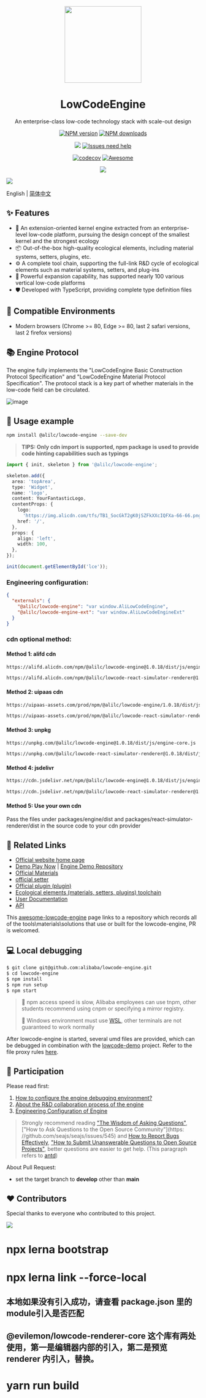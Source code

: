 <p align="center">
  <a href="http://lowcode-engine.cn">
    <img width="200" src="https://img.alicdn.com/imgextra/i3/O1CN01i8K9cD1d0HU7TjDtv_!!6000000003673-2-tps-500-591.png">
  </a>
</p>

<h1 align="center">LowCodeEngine</h1>

<div align="center">

An enterprise-class low-code technology stack with scale-out design

[![NPM version][npm-image]][npm-url] [![NPM downloads][download-image]][download-url]

[![][issues-helper-image]][issues-helper-url] [![Issues need help][help-wanted-image]][help-wanted-url]

[![codecov][codecov-image-url]][codecov-url] [![Awesome](https://cdn.rawgit.com/sindresorhus/awesome/d7305f38d29fed78fa85652e3a63e154dd8e8829/media/badge.svg)](https://github.com/lowcode-workspace/awesome-lowcode-engine)

[![](https://img.shields.io/badge/LowCodeEngine-Check%20Your%20Contribution-orange)](https://opensource.alibaba.com/contribution_leaderboard/details?projectValue=lowcode-engine)

[npm-image]: https://img.shields.io/npm/v/@alilc/lowcode-engine.svg?style=flat-square
[npm-url]: http://npmjs.org/package/@alilc/lowcode-engine

[download-image]: https://img.shields.io/npm/dm/@alilc/lowcode-engine.svg?style=flat-square
[download-url]: https://npmjs.org/package/@alilc/lowcode-engine
[help-wanted-image]: https://flat.badgen.net/github/label-issues/alibaba/lowcode-engine/help%20wanted/open
[help-wanted-url]: https://github.com/alibaba/lowcode-engine/issues?q=is%3Aopen+is%3Aissue+label%3A%22help+wanted%22

[issues-helper-image]: https://img.shields.io/badge/using-issues--helper-orange?style=flat-square
[issues-helper-url]: https://github.com/actions-cool/issues-helper

[codecov-image-url]: https://codecov.io/gh/alibaba/lowcode-engine/branch/main/graph/badge.svg
[codecov-url]: https://codecov.io/gh/alibaba/lowcode-engine

</div>

[![](https://img.alicdn.com/imgextra/i2/O1CN01UhoS7C1sNNhySvfWi_!!6000000005754-2-tps-2878-1588.png)](http://lowcode-engine.cn)

English | [简体中文](./packages/engine/README-zh_CN.md)

## ✨ Features

- 🌈 An extension-oriented kernel engine extracted from an enterprise-level low-code platform, pursuing the design concept of the smallest kernel and the strongest ecology
- 📦 Out-of-the-box high-quality ecological elements, including material systems, setters, plugins, etc.
- ⚙️ A complete tool chain, supporting the full-link R&D cycle of ecological elements such as material systems, setters, and plug-ins
- 🔌 Powerful expansion capability, has supported nearly 100 various vertical low-code platforms
- 🛡 Developed with TypeScript, providing complete type definition files

## 🎯 Compatible Environments

- Modern browsers (Chrome >= 80, Edge >= 80, last 2 safari versions, last 2 firefox versions)

## 📚 Engine Protocol

The engine fully implements the "LowCodeEngine Basic Construction Protocol Specification" and "LowCodeEngine Material Protocol Specification". The protocol stack is a key part of whether materials in the low-code field can be circulated.

![image](https://img.alicdn.com/imgextra/i3/O1CN01IisBcy1dNBIg16QFM_!!6000000003723-2-tps-1916-1070.png)

## 🌰 Usage example

```bash
npm install @alilc/lowcode-engine --save-dev
```

> **TIPS: Only cdn import is supported, npm package is used to provide code hinting capabilities such as typings**

```ts
import { init, skeleton } from '@alilc/lowcode-engine';

skeleton.add({
  area: 'topArea',
  type: 'Widget',
  name: 'logo',
  content: YourFantasticLogo,
  contentProps: {
    logo:
      'https://img.alicdn.com/tfs/TB1_SocGkT2gK0jSZFkXXcIQFXa-66-66.png',
    href: '/',
  },
  props: {
    align: 'left',
    width: 100,
  },
});

init(document.getElementById('lce'));
```

### Engineering configuration:
```json
{
  "externals": {
    "@alilc/lowcode-engine": "var window.AliLowCodeEngine",
    "@alilc/lowcode-engine-ext": "var window.AliLowCodeEngineExt"
  }
}
```

### cdn optional method:
#### Method 1: alifd cdn
```html
https://alifd.alicdn.com/npm/@alilc/lowcode-engine@1.0.18/dist/js/engine-core.js

https://alifd.alicdn.com/npm/@alilc/lowcode-react-simulator-renderer@1.0.18/dist/js/react-simulator-renderer.js
```

#### Method 2: uipaas cdn
```html
https://uipaas-assets.com/prod/npm/@alilc/lowcode-engine/1.0.18/dist/js/engine-core.js

https://uipaas-assets.com/prod/npm/@alilc/lowcode-react-simulator-renderer/1.0.18/dist/js/react-simulator-renderer.js
```

#### Method 3: unpkg
```html
https://unpkg.com/@alilc/lowcode-engine@1.0.18/dist/js/engine-core.js

https://unpkg.com/@alilc/lowcode-react-simulator-renderer@1.0.18/dist/js/react-simulator-renderer.js
```

#### Method 4: jsdelivr
```html
https://cdn.jsdelivr.net/npm/@alilc/lowcode-engine@1.0.18/dist/js/engine-core.js

https://cdn.jsdelivr.net/npm/@alilc/lowcode-react-simulator-renderer@1.0.18/dist/js/react-simulator-renderer.js
```

#### Method 5: Use your own cdn
Pass the files under packages/engine/dist and packages/react-simulator-renderer/dist in the source code to your cdn provider

## 🔗 Related Links

- [Official website home page](http://lowcode-engine.cn/)
- [Demo Play Now](http://lowcode-engine.cn/demo) | [Engine Demo Repository](https://github.com/alibaba/lowcode-demo)
- [Official Materials](https://github.com/alibaba/lowcode-materials)
- [official setter](https://github.com/alibaba/lowcode-engine-ext)
- [Official plugin (plugin)](https://github.com/alibaba/lowcode-plugins)
- [Ecological elements (materials, setters, plugins) toolchain](https://lowcode-engine.cn/site/docs/guide/expand/editor/cli)
- [User Documentation](http://lowcode-engine.cn/doc)
- [API](https://lowcode-engine.cn/site/docs/api/)

This [awesome-lowcode-engine](https://github.com/lowcode-workspace/awesome-lowcode-engine) page links to a repository which records all of the tools\materials\solutions that use or built for the lowcode-engine, PR is welcomed.

## 💻 Local debugging

```bash
$ git clone git@github.com:alibaba/lowcode-engine.git
$ cd lowcode-engine
$ npm install
$ npm run setup
$ npm start
```

> 📢 npm access speed is slow, Alibaba employees can use tnpm, other students recommend using cnpm or specifying a mirror registry.
>
> 📢 Windows environment must use [WSL](https://docs.microsoft.com/en-us/windows/wsl/install), other terminals are not guaranteed to work normally

After lowcode-engine is started, several umd files are provided, which can be debugged in combination with the [lowcode-demo](https://github.com/alibaba/lowcode-demo) project. Refer to the file proxy rules [here](https://lowcode-engine.cn/site/docs/participate/prepare).

## 🤝 Participation

Please read first:
1. [How to configure the engine debugging environment? ](https://lowcode-engine.cn/site/docs/participate/prepare)
2. [About the R&D collaboration process of the engine](https://lowcode-engine.cn/site/docs/participate/flow)
3. [Engineering Configuration of Engine](https://lowcode-engine.cn/site/docs/participate/config)

> Strongly recommend reading ["The Wisdom of Asking Questions"](https://github.com/ryanhanwu/How-To-Ask-Questions-The-Smart-Way), ["How to Ask Questions to the Open Source Community"](https: //github.com/seajs/seajs/issues/545) and [How to Report Bugs Effectively](http://www.chiark.greenend.org.uk/%7Esgtatham/bugs-cn.html), [ "How to Submit Unanswerable Questions to Open Source Projects"](https://zhuanlan.zhihu.com/p/25795393), better questions are easier to get help. (This paragraph refers to [antd](https://github.com/ant-design/ant-design))

About Pull Request:
- set the target branch to **develop** other than **main**

## ❤️ Contributors

Special thanks to everyone who contributed to this project.

<p>
<a href="https://github.com/alibaba/lowcode-engine/graphs/contributors"><img src="https://contrib.rocks/image?repo=alibaba/lowcode-engine" /></a>
</p>



# npx lerna bootstrap

# npx lerna link --force-local

## 本地如果没有引入成功，请查看 package.json 里的 module引入是否匹配
## @evilemon/lowcode-renderer-core 这个库有两处使用，第一是编辑器内部的引入，第二是预览 renderer 内引入，替换。

# yarn run build

